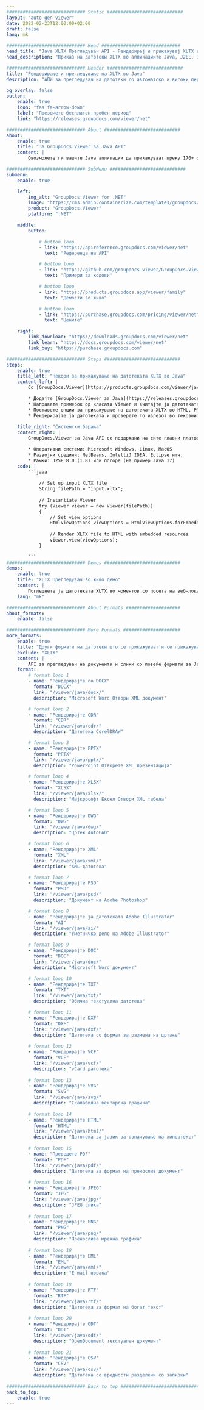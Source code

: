 ```yaml
---
############################# Static ############################
layout: "auto-gen-viewer"
date: 2022-02-23T12:00:00+02:00
draft: false
lang: mk

############################# Head #############################
head_title: "Java XLTX Прегледувач API - Рендерирај и прикажувај XLTX во Java апликации"
head_description: "Приказ на датотеки XLTX во апликациите Java, J2EE, J2SE. Поддржува прегледување на 170+ формати на документи и датотеки со слики во HTML, PDF или режим на слика со напредни функции за управување со опциите за прегледување документи."

############################# Header ############################
title: "Рендерирање и прегледување на XLTX во Java" 
description: "АПИ за прегледувач на датотеки со автоматско и високи перформанси XLTX за апликации базирани на Java, J2EE и J2SE, што поддржува широк опсег на дополнителни функции за прилагодување на изгледот на форматот на излезниот документ." 

bg_overlay: false
button:
    enable: true
    icon: "fas fa-arrow-down"
    label: "Преземете бесплатен пробен период"
    link: "https://releases.groupdocs.com/viewer/net"

############################# About ############################
about:
    enable: true
    title: "За GroupDocs.Viewer за Java API" 
    content: |
        Овозможете ги вашите Java апликации да прикажуваат преку 170+ формати на датотеки во HTML, PDF или режими на слика користејќи GroupDocs.Viewer за Java API без инсталиран дополнителен софтвер; како што се Microsoft Office, Apache Open Office, Adobe Acrobat Reader итн. Програмерите можат лесно да ги прегледуваат сите популарни слики и типови документи, вклучувајќи Microsoft Office, OpenDocument, HTML, PDF, Archive, Diagrams, Photoshop, AutoCAD и формати на програмски јазици во Java апликациите со брзо и најквалитетно рендерирање.

############################# SubMenu ############################
submenu:
    enable: true

    left:
        img_alt: "GroupDocs.Viewer for .NET"
        image: "https://cms.admin.containerize.com/templates/groupdocs/images/product-logos/90x90-noborder/groupdocs-viewer-net.png"
        product: "GroupDocs.Viewer"
        platform: ".NET"

    middle:
        button:

            # button loop
            - link: "https://apireference.groupdocs.com/viewer/net"
              text: "Референца на API"

            # button loop
            - link: "https://github.com/groupdocs-viewer/GroupDocs.Viewer-for-.NET"
              text: "Примери за кодови"

            # button loop
            - link: "https://products.groupdocs.app/viewer/family"
              text: "Демости во живо"

            # button loop
            - link: "https://purchase.groupdocs.com/pricing/viewer/net"
              text: "Цените"

    right:
        link_download: "https://downloads.groupdocs.com/viewer/net"
        link_learn: "https://docs.groupdocs.com/viewer/net"
        link_buy: "https://purchase.groupdocs.com"

############################# Steps ############################
steps:
    enable: true
    title_left: "Чекори за прикажување на датотеката XLTX во Java" 
    content_left: |
        Со [GroupDocs.Viewer](https://products.groupdocs.com/viewer/java/) може да го преведете XLTX во HTML, JPEG, PNG или PDF во неколку чекори.

        * Додајте [GroupDocs.Viewer за Java](https://releases.groupdocs.com/viewer/java/) како зависност на вашиот проект. 
        * Направете примерок од класата Viewer и вчитајте ја датотеката XLTX со целосна патека. 
        * Поставете опции за прикажување на датотеката XLTX во HTML, PNG, JPEG или PDF формат. 
        * Рендерирајте ја датотеката и проверете го излезот во тековниот директориум. 
        
    title_right: "Системски барања" 
    content_right: |
        GroupDocs.Viewer за Java API се поддржани на сите главни платформи и оперативни системи. Пред да го извршите кодот подолу, проверете дали ги имате инсталирано следните предуслови на вашиот систем.

        * Оперативни системи: Microsoft Windows, Linux, MacOS 
        * Развојни средини: NetBeans, IntelliJ IDEA, Eclipse итн. 
        * Рамки: J2SE 8.0 (1.8) или погоре (на пример Java 17) 
    code: |
        ```java
                        
            // Set up input XLTX file
            String filePath = "input.xltx";
        
            // Instantiate Viewer
            try (Viewer viewer = new Viewer(filePath))
            {
            	// Set view options 
            	HtmlViewOptions viewOptions = HtmlViewOptions.forEmbeddedResources();
                    
            	// Render XLTX file to HTML with embedded resources
            	viewer.view(viewOptions);
            }
             
        ```
############################# Demos ############################
demos:
    enable: true
    title: "XLTX Прегледувач во живо демо"
    content: |
        Погледнете ја датотеката XLTX во моментов со посета на веб-локацијата [GroupDocs.Viewer Online Apps](https://products.groupdocs.app/viewer/xltx).
    lang: "mk"

############################# About Formats ####################
about_formats:
    enable: false

############################# More Formats #####################
more_formats:
    enable: true
    title: "Други формати на датотеки што се прикажуваат и се прикажуваат со користење на Java"
    exclude: "XLTX"
    content: |
        API за прегледувач на документи и слики со повеќе формати за Java. Погледнете некои од популарните формати на датотеки подолу без никакви надворешни гледачи.
    format: 
        # format loop 1
        - name: "Рендерирајте го DOCX"
          format: "DOCX"
          link: "/viewer/java/docx/"
          description: "Microsoft Word Отвори XML документ" 

        # format loop 2
        - name: "Рендерирајте CDR" 
          format: "CDR"
          link: "/viewer/java/cdr/"
          description: "Датотека CorelDRAW" 

        # format loop 3
        - name: "Рендерирајте PPTX"
          format: "PPTX"
          link: "/viewer/java/pptx/"
          description: "PowerPoint Отворете XML презентација" 

        # format loop 4
        - name: "Рендерирајте XLSX"
          format: "XLSX"
          link: "/viewer/java/xlsx/"
          description: "Мајкрософт Ексел Отвори XML табела" 

        # format loop 5
        - name: "Рендерирајте DWG"
          format: "DWG"
          link: "/viewer/java/dwg/"
          description: "Цртеж AutoCAD"

        # format loop 6
        - name: "Рендерирајте XML"
          format: "XML"
          link: "/viewer/java/xml/"
          description: "XML-датотека"

        # format loop 7
        - name: "Рендерирајте PSD"
          format: "PSD"
          link: "/viewer/java/psd/"
          description: "Документ на Adobe Photoshop"

        # format loop 8
        - name: "Рендерирајте ја датотеката Adobe Illustrator"
          format: "AI"
          link: "/viewer/java/ai/"
          description: "Уметничко дело на Adobe Illustrator"

        # format loop 9
        - name: "Рендерирајте DOC"
          format: "DOC"
          link: "/viewer/java/doc/"
          description: "Microsoft Word документ" 

        # format loop 10
        - name: "Рендерирајте TXT" 
          format: "TXT"
          link: "/viewer/java/txt/"
          description: "Обична текстуална датотека" 

        # format loop 11
        - name: "Рендерирајте DXF" 
          format: "DXF"
          link: "/viewer/java/dxf/"
          description: "Датотека со формат за размена на цртање"  
          
        # format loop 12
        - name: "Рендерирајте VCF"
          format: "VCF"
          link: "/viewer/java/vcf/"
          description: "vCard датотека"  
              
        # format loop 13
        - name: "Рендерирајте SVG"
          format: "SVG"
          link: "/viewer/java/svg/"
          description: "Скалабилна векторска графика" 
          
        # format loop 14
        - name: "Рендерирајте HTML"
          format: "HTML"
          link: "/viewer/java/html/"
          description: "Датотека за јазик за означување на хипертекст" 
          
        # format loop 15
        - name: "Преведете PDF"
          format: "PDF"
          link: "/viewer/java/pdf/"
          description: "Датотека за формат на пренослив документ"
          
        # format loop 16
        - name: "Рендерирајте JPEG"
          format: "JPG"
          link: "/viewer/java/jpg/"
          description: "JPEG слика"
          
        # format loop 17
        - name: "Рендерирајте PNG"
          format: "PNG"
          link: "/viewer/java/png/"
          description: "Пренослива мрежна графика" 
          
        # format loop 18
        - name: "Рендерирајте EML"
          format: "EML"
          link: "/viewer/java/eml/"
          description: "E-mail порака" 
          
        # format loop 19
        - name: "Рендерирајте RTF"
          format: "RTF"
          link: "/viewer/java/rtf/"
          description: "Датотека за формат на богат текст" 
          
        # format loop 20
        - name: "Рендерирајте ODT"
          format: "ODT"
          link: "/viewer/java/odt/"
          description: "OpenDocument текстуален документ" 
          
        # format loop 21
        - name: "Рендерирајте CSV"
          format: "CSV"
          link: "/viewer/java/csv/"
          description: "Датотека со вредности разделени со запирки" 
          
############################# Back to top ###############################
back_to_top:
    enable: true
---
```

